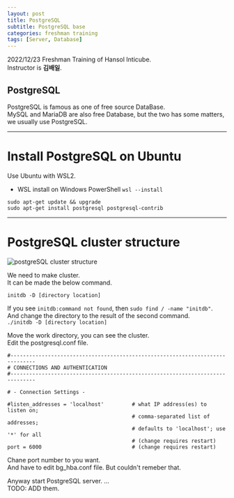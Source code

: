 ```yaml
---
layout: post
title: PostgreSQL
subtitle: PostgreSQL base
categories: freshman training
tags: [Server, Database]
---
```


2022/12/23 Freshman Training of Hansol Inticube.  
Instructor is **김배일**.  
  
## PostgreSQL
PostgreSQL is famous as one of free source DataBase.  
MySQL and MariaDB are also free Database, but the two has some matters, we usually use PostgreSQL.  
  
----
# Install PostgreSQL on Ubuntu
Use Ubuntu with WSL2.  
* WSL install on Windows PowerShell
```wsl --install```
  
```sudo apt-get update && upgrade```  
```sudo apt-get install postgresql postgresql-contrib```
  
----
# PostgreSQL cluster structure
  
![postgreSQL cluster structure](https://user-images.githubusercontent.com/46213631/210913525-170c6b03-d406-40f4-b752-486aa3085978.png)
  
We need to make cluster.  
It can be made the below command.  

```initdb -D [directory location]```
  
If you see `initdb:command not found`, then `sudo find / -name "initdb"`.  
And change the directory to the result of the second command.  
`./initdb -D [directory location]`
  
Move the work directory, you can see the cluster.  
Edit the postgresql.conf file.  
```
#------------------------------------------------------------------------------
# CONNECTIONS AND AUTHENTICATION
#------------------------------------------------------------------------------

# - Connection Settings -

#listen_addresses = 'localhost'         # what IP address(es) to listen on;
                                        # comma-separated list of addresses;
                                        # defaults to 'localhost'; use '*' for all
                                        # (change requires restart)
port = 6000                             # (change requires restart)
```  

Chane port number to you want.  
And have to edit bg_hba.conf file. But couldn't remeber that.  

Anyway start PostgreSQL server. ...  
TODO: ADD them.